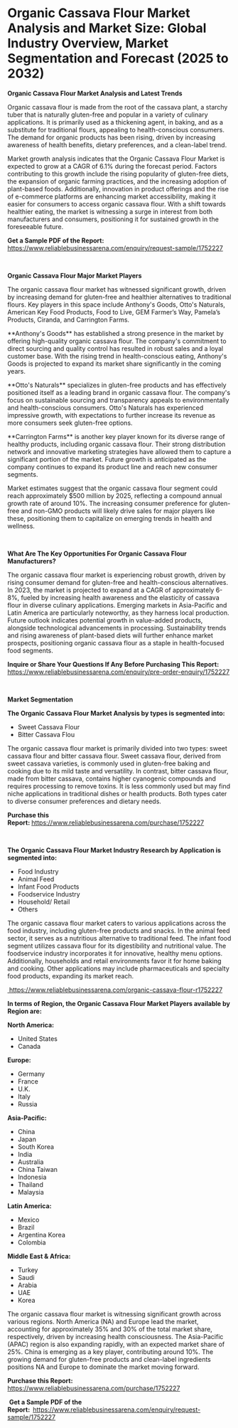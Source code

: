 <p><h1>Organic Cassava Flour Market Analysis and Market Size: Global Industry Overview, Market Segmentation and Forecast (2025 to 2032)</h1></p><p><strong>Organic Cassava Flour Market Analysis and Latest Trends</strong></p>
<p><p>Organic cassava flour is made from the root of the cassava plant, a starchy tuber that is naturally gluten-free and popular in a variety of culinary applications. It is primarily used as a thickening agent, in baking, and as a substitute for traditional flours, appealing to health-conscious consumers. The demand for organic products has been rising, driven by increasing awareness of health benefits, dietary preferences, and a clean-label trend. </p><p>Market growth analysis indicates that the Organic Cassava Flour Market is expected to grow at a CAGR of 6.1% during the forecast period. Factors contributing to this growth include the rising popularity of gluten-free diets, the expansion of organic farming practices, and the increasing adoption of plant-based foods. Additionally, innovation in product offerings and the rise of e-commerce platforms are enhancing market accessibility, making it easier for consumers to access organic cassava flour. With a shift towards healthier eating, the market is witnessing a surge in interest from both manufacturers and consumers, positioning it for sustained growth in the foreseeable future.</p></p>
<p><strong>Get a Sample PDF of the Report:&nbsp;</strong> <a href="https://www.reliablebusinessarena.com/enquiry/request-sample/1752227?utm_campaign=2209&utm_medium=2&utm_source=Github&utm_content=ia&utm_term=17042025&utm_id=organic-cassava-flour">https://www.reliablebusinessarena.com/enquiry/request-sample/1752227</a></p>
<p>&nbsp;</p>
<p><strong>Organic Cassava Flour Major Market Players</strong></p>
<p><p>The organic cassava flour market has witnessed significant growth, driven by increasing demand for gluten-free and healthier alternatives to traditional flours. Key players in this space include Anthony's Goods, Otto's Naturals, American Key Food Products, Food to Live, GEM Farmer’s Way, Pamela’s Products, Ciranda, and Carrington Farms.</p><p>**Anthony's Goods** has established a strong presence in the market by offering high-quality organic cassava flour. The company's commitment to direct sourcing and quality control has resulted in robust sales and a loyal customer base. With the rising trend in health-conscious eating, Anthony's Goods is projected to expand its market share significantly in the coming years.</p><p>**Otto's Naturals** specializes in gluten-free products and has effectively positioned itself as a leading brand in organic cassava flour. The company's focus on sustainable sourcing and transparency appeals to environmentally and health-conscious consumers. Otto's Naturals has experienced impressive growth, with expectations to further increase its revenue as more consumers seek gluten-free options.</p><p>**Carrington Farms** is another key player known for its diverse range of healthy products, including organic cassava flour. Their strong distribution network and innovative marketing strategies have allowed them to capture a significant portion of the market. Future growth is anticipated as the company continues to expand its product line and reach new consumer segments.</p><p>Market estimates suggest that the organic cassava flour segment could reach approximately $500 million by 2025, reflecting a compound annual growth rate of around 10%. The increasing consumer preference for gluten-free and non-GMO products will likely drive sales for major players like these, positioning them to capitalize on emerging trends in health and wellness.</p></p>
<p>&nbsp;</p>
<p><strong>What Are The Key Opportunities For Organic Cassava Flour Manufacturers?</strong></p>
<p><p>The organic cassava flour market is experiencing robust growth, driven by rising consumer demand for gluten-free and health-conscious alternatives. In 2023, the market is projected to expand at a CAGR of approximately 6-8%, fueled by increasing health awareness and the elasticity of cassava flour in diverse culinary applications. Emerging markets in Asia-Pacific and Latin America are particularly noteworthy, as they harness local production. Future outlook indicates potential growth in value-added products, alongside technological advancements in processing. Sustainability trends and rising awareness of plant-based diets will further enhance market prospects, positioning organic cassava flour as a staple in health-focused food segments.</p></p>
<p><strong>Inquire or Share Your Questions If Any Before Purchasing This Report:</strong> <a href="https://www.reliablebusinessarena.com/enquiry/pre-order-enquiry/1752227?utm_campaign=2209&utm_medium=2&utm_source=Github&utm_content=ia&utm_term=17042025&utm_id=organic-cassava-flour">https://www.reliablebusinessarena.com/enquiry/pre-order-enquiry/1752227</a></p>
<p>&nbsp;</p>
<p><strong>Market Segmentation</strong></p>
<p><strong>The Organic Cassava Flour Market Analysis by types is segmented into:</strong></p>
<p><ul><li>Sweet Cassava Flour</li><li>Bitter Cassava Flou</li></ul></p>
<p><p>The organic cassava flour market is primarily divided into two types: sweet cassava flour and bitter cassava flour. Sweet cassava flour, derived from sweet cassava varieties, is commonly used in gluten-free baking and cooking due to its mild taste and versatility. In contrast, bitter cassava flour, made from bitter cassava, contains higher cyanogenic compounds and requires processing to remove toxins. It is less commonly used but may find niche applications in traditional dishes or health products. Both types cater to diverse consumer preferences and dietary needs.</p></p>
<p><strong>Purchase this Report:&nbsp;</strong><a href="https://www.reliablebusinessarena.com/purchase/1752227?utm_campaign=2209&utm_medium=2&utm_source=Github&utm_content=ia&utm_term=17042025&utm_id=organic-cassava-flour">https://www.reliablebusinessarena.com/purchase/1752227</a></p>
<p>&nbsp;</p>
<p><strong>The Organic Cassava Flour Market Industry Research by Application is segmented into:</strong></p>
<p><ul><li>Food Industry</li><li>Animal Feed</li><li>Infant Food Products</li><li>Foodservice Industry</li><li>Household/ Retail</li><li>Others</li></ul></p>
<p><p>The organic cassava flour market caters to various applications across the food industry, including gluten-free products and snacks. In the animal feed sector, it serves as a nutritious alternative to traditional feed. The infant food segment utilizes cassava flour for its digestibility and nutritional value. The foodservice industry incorporates it for innovative, healthy menu options. Additionally, households and retail environments favor it for home baking and cooking. Other applications may include pharmaceuticals and specialty food products, expanding its market reach.</p></p>
<p><a href="https://www.reliablebusinessarena.com/organic-cassava-flour-r1752227?utm_campaign=2209&utm_medium=2&utm_source=Github&utm_content=ia&utm_term=17042025&utm_id=organic-cassava-flour">&nbsp;https://www.reliablebusinessarena.com/organic-cassava-flour-r1752227</a></p>
<p><strong>In terms of Region, the Organic Cassava Flour Market Players available by Region are:</strong></p>
<p>
    <p> <strong> North America: </strong>
        <ul>
            <li>United States</li>
            <li>Canada</li>
        </ul>
        </p> 
    <p> <strong> Europe: </strong>
        <ul>
            <li>Germany</li>
            <li>France</li>
            <li>U.K.</li>
            <li>Italy</li>
            <li>Russia</li>
        </ul>
        </p> 
    <p> <strong> Asia-Pacific: </strong>
        <ul>
            <li>China</li>
            <li>Japan</li>
            <li>South Korea</li>
            <li>India</li>
            <li>Australia</li>
            <li>China Taiwan</li>
            <li>Indonesia</li>
            <li>Thailand</li>
            <li>Malaysia</li>
        </ul>
        </p> 
    <p> <strong> Latin America: </strong>
        <ul>
            <li>Mexico</li>
            <li>Brazil</li>
            <li>Argentina Korea</li>
            <li>Colombia</li>
        </ul>
        </p> 
    <p> <strong> Middle East & Africa: </strong>
        <ul>
            <li>Turkey</li>
            <li>Saudi</li>
            <li>Arabia</li>
            <li>UAE</li>
            <li>Korea</li>
        </ul>
    </p>
    </p>
<p><p>The organic cassava flour market is witnessing significant growth across various regions. North America (NA) and Europe lead the market, accounting for approximately 35% and 30% of the total market share, respectively, driven by increasing health consciousness. The Asia-Pacific (APAC) region is also expanding rapidly, with an expected market share of 25%. China is emerging as a key player, contributing around 10%. The growing demand for gluten-free products and clean-label ingredients positions NA and Europe to dominate the market moving forward.</p></p>
<p><strong>Purchase this Report: </strong><a href="https://www.reliablebusinessarena.com/purchase/1752227?utm_campaign=2209&utm_medium=2&utm_source=Github&utm_content=ia&utm_term=17042025&utm_id=organic-cassava-flour">https://www.reliablebusinessarena.com/purchase/1752227</a></p>
<p>&nbsp;<strong>Get a Sample PDF of the Report:&nbsp;&nbsp;</strong><a href="https://www.reliablebusinessarena.com/enquiry/request-sample/1752227?utm_campaign=2209&utm_medium=2&utm_source=Github&utm_content=ia&utm_term=17042025&utm_id=organic-cassava-flour">https://www.reliablebusinessarena.com/enquiry/request-sample/1752227</a></p>
<p><strong></strong></p>
<p><p></p><p></p><p></p></p>